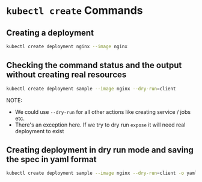 # `kubectl create` Commands

## Creating a deployment

```bash
kubectl create deployment nginx --image nginx
```

## Checking the command status and the output without creating real resources

```bash
kubectl create deployment sample --image nginx --dry-run=client
```

NOTE:

- We could use `--dry-run` for all other actions like creating service / jobs etc.
- There's an exception here. If we try to dry run `expose` it will need real deployment to exist

## Creating deployment in dry run mode and saving the spec in yaml format

```bash
kubectl create deployment sample --image nginx --dry-run=client -o yaml > pod.yaml
```
